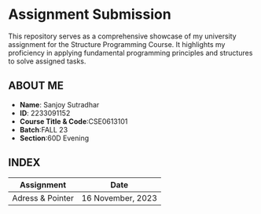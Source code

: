 # Assignment Submission

This repository serves as a comprehensive showcase of my university assignment for the Structure Programming Course. It highlights my proficiency in applying fundamental programming principles and structures to solve assigned tasks.

## ABOUT ME

- **Name**: Sanjoy Sutradhar
- **ID**: 2233091152
- **Course Title & Code**:CSE0613101
- **Batch**:FALL 23
- **Section**:60D Evening

## INDEX
| Assignment  | Date |
| ------------- | ------------- |
| Adress & Pointer  | 16 November, 2023  |
